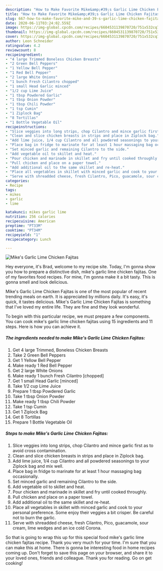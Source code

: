 ```yaml
---
description: "How to Make Favorite Mike&amp;#39;s Garlic Lime Chicken Fajitas"
title: "How to Make Favorite Mike&amp;#39;s Garlic Lime Chicken Fajitas"
slug: 667-how-to-make-favorite-mike-and-39-s-garlic-lime-chicken-fajitas
date: 2020-06-11T03:24:02.559Z
image: https://img-global.cpcdn.com/recipes/6604531139870720/751x532cq70/mikes-garlic-lime-chicken-fajitas-recipe-main-photo.jpg
thumbnail: https://img-global.cpcdn.com/recipes/6604531139870720/751x532cq70/mikes-garlic-lime-chicken-fajitas-recipe-main-photo.jpg
cover: https://img-global.cpcdn.com/recipes/6604531139870720/751x532cq70/mikes-garlic-lime-chicken-fajitas-recipe-main-photo.jpg
author: Leon Schneider
ratingvalue: 4.2
reviewcount: 8
recipeingredient:
- "4 large Trimmed Boneless Chicken Breasts"
- "2 Green Bell Peppers"
- "1 Yellow Bell Pepper"
- "1 Red Bell Pepper"
- "2 large White Onions"
- "1 bunch Fresh Cilantro chopped"
- "1 small Head Garlic minced"
- "1/2 cup Lime Juice"
- "1 tbsp Powdered Garlic"
- "1 tbsp Onion Powder"
- "1 tbsp Chili Powder"
- "1 tsp Cumin"
- "1 Ziplock Bag"
- "8 Tortillas"
- "1 Bottle Vegetable Oil"
recipeinstructions:
- "Slice veggies into long strips, chop Cilantro and mince garlic first as to avoid cross contamination."
- "Clean and slice chicken breasts in strips and place in Ziplock bag."
- "Add lime juice, 1/4 cup Cilantro and all powdered seasonings to your Ziplock bag and mix well."
- "Place bag in fridge to marinate for at least 1 hour massaging bag occasionally."
- "Set minced garlic and remaining Cilantro to the side."
- "Add vegetable oil to skillet and heat."
- "Pour chicken and marinade in skillet and fry until cooked throughly."
- "Pull chicken and place on a paper towel."
- "Add additional oil to the same skillet and re-heat."
- "Place all vegetables in skillet with minced garlic and cook to your personal preference. Some enjoy their veggies a bit crisper. Be careful not to burn the garlic."
- "Serve with shreadded cheese, fresh Cilantro, Pico, guacamole, sour cream, lime wedges and an ice cold Corona."
categories:
- Recipe
tags:
- mikes
- garlic
- lime

katakunci: mikes garlic lime 
nutrition: 256 calories
recipecuisine: American
preptime: "PT33M"
cooktime: "PT34M"
recipeyield: "1"
recipecategory: Lunch

---
```



![Mike&#39;s Garlic Lime Chicken Fajitas](https://img-global.cpcdn.com/recipes/6604531139870720/751x532cq70/mikes-garlic-lime-chicken-fajitas-recipe-main-photo.jpg)

Hey everyone, it's Brad, welcome to my recipe site. Today, I'm gonna show you how to prepare a distinctive dish, mike&#39;s garlic lime chicken fajitas. One of my favorites food recipes. For mine, I'm gonna make it a bit tasty. This is gonna smell and look delicious.

Mike&#39;s Garlic Lime Chicken Fajitas is one of the most popular of recent trending meals on earth. It is appreciated by millions daily. It's easy, it's quick, it tastes delicious. Mike&#39;s Garlic Lime Chicken Fajitas is something that I've loved my entire life. They are fine and they look wonderful.




To begin with this particular recipe, we must prepare a few components. You can cook mike&#39;s garlic lime chicken fajitas using 15 ingredients and 11 steps. Here is how you can achieve it.

<!--inarticleads1-->

##### The ingredients needed to make Mike&#39;s Garlic Lime Chicken Fajitas:

1. Get 4 large Trimmed, Boneless Chicken Breasts
1. Take 2 Green Bell Peppers
1. Get 1 Yellow Bell Pepper
1. Make ready 1 Red Bell Pepper
1. Get 2 large White Onions
1. Make ready 1 bunch Fresh Cilantro [chopped]
1. Get 1 small Head Garlic [minced]
1. Take 1/2 cup Lime Juice
1. Prepare 1 tbsp Powdered Garlic
1. Take 1 tbsp Onion Powder
1. Make ready 1 tbsp Chili Powder
1. Take 1 tsp Cumin
1. Get 1 Ziplock Bag
1. Get 8 Tortillas
1. Prepare 1 Bottle Vegetable Oil




<!--inarticleads2-->

##### Steps to make Mike&#39;s Garlic Lime Chicken Fajitas:

1. Slice veggies into long strips, chop Cilantro and mince garlic first as to avoid cross contamination.
1. Clean and slice chicken breasts in strips and place in Ziplock bag.
1. Add lime juice, 1/4 cup Cilantro and all powdered seasonings to your Ziplock bag and mix well.
1. Place bag in fridge to marinate for at least 1 hour massaging bag occasionally.
1. Set minced garlic and remaining Cilantro to the side.
1. Add vegetable oil to skillet and heat.
1. Pour chicken and marinade in skillet and fry until cooked throughly.
1. Pull chicken and place on a paper towel.
1. Add additional oil to the same skillet and re-heat.
1. Place all vegetables in skillet with minced garlic and cook to your personal preference. Some enjoy their veggies a bit crisper. Be careful not to burn the garlic.
1. Serve with shreadded cheese, fresh Cilantro, Pico, guacamole, sour cream, lime wedges and an ice cold Corona.




So that is going to wrap this up for this special food mike&#39;s garlic lime chicken fajitas recipe. Thank you very much for your time. I'm sure that you can make this at home. There is gonna be interesting food in home recipes coming up. Don't forget to save this page on your browser, and share it to your loved ones, friends and colleague. Thank you for reading. Go on get cooking!
